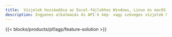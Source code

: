 ```yaml
---
title:  Vízjelek hozzáadása az Excel-fájlokhoz Windows, Linux és macOS rendszeren
description: Ingyenes alkalmazás és API-k kép- vagy szöveges vízjelek hozzáadásához a XLS, XLSX és ODS fájlokhoz
---
```

{{< blocks/products/pf/agp/feature-solution >}} 

